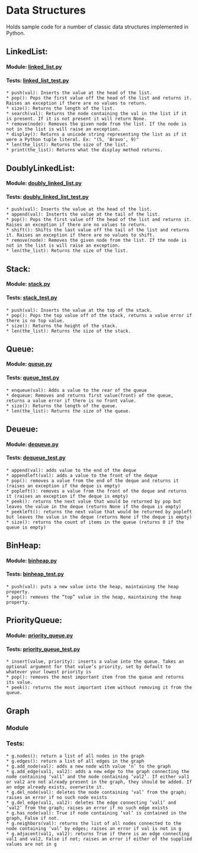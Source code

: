 # Data Structures
Holds sample code for a number of classic data structures implemented in Python.

## LinkedList:
#### Module: [linked_list.py](linked_list.py)
#### Tests: [linked_list_test.py](linked_list_test.py)
    * push(val): Inserts the value at the head of the list.
    * pop(): Pops the first value off the head of the list and returns it. Raises an exception if there are no values to return.
    * size(): Returns the length of the list.
    * search(val): Returns the node containing the val in the list if it is present. If it is not present it will return None.
    * remove(node): Removes the given node from the list. If the node is not in the list is will raise an exception.
    * display(): Returns a unicode string representing the list as if it were a Python tuple literal. Ex: "(5, 'Bravo', 9)"
    * len(the_list): Returns the size of the list.
    * print(the_list): Returns what the display method returns.

## DoublyLinkedList:
#### Module: [doubly_linked_list.py](doubly_linked_list.py)
#### Tests: [doubly_linked_list_test.py](doubly_linked_list_test.py)
    * push(val): Inserts the value at the head of the list.
    * append(val): Insterts the value at the tail of the list.
    * pop(): Pops the first value off the head of the list and returns it. Raises an exception if there are no values to return.
    * shift(): Shifts the last value off the tail of the list and returns it. Raises an exception if there are no values to shift.
    * remove(node): Removes the given node from the list. If the node is not in the list is will raise an exception.
    * len(the_list): Returns the size of the list.
    
## Stack:
#### Module: [stack.py](stack.py)
#### Tests: [stack_test.py](stack_test.py)
    * push(val): Inserts the value at the top of the stack.
    * pop(): Pops the top value off of the stack, returns a value error if there is no top value.
    * size(): Returns the height of the stack.
    * len(the_list): Returns the size of the stack.

## Queue:
#### Module: [queue.py](que_.py)
#### Tests: [queue_test.py](que_test.py)
    * enqueue(val): Adds a value to the rear of the queue
    * dequeue: Removes and returns first value(front) of the queue, returns a value error if there is no front value.
    * size(): Returns the length of the queue.
    * len(the_list): Returns the size of the queue.

## Deueue:
#### Module: [dequeue.py](deque.py)
#### Tests: [dequeue_test.py](deque_test.py)
    * append(val): adds value to the end of the deque
    * appendleft(val): adds a value to the front of the deque
    * pop(): removes a value from the end of the deque and returns it (raises an exception if the deque is empty)
    * popleft(): removes a value from the front of the deque and returns it (raises an exception if the deque is empty)
    * peek(): returns the next value that would be returned by pop but leaves the value in the deque (returns None if the deque is empty)
    * peekleft(): returns the next value that would be returned by popleft but leaves the value in the deque (returns None if the deque is empty)
    * size(): returns the count of items in the queue (returns 0 if the queue is empty)

## BinHeap:
#### Module: [binheap.py](binheap.py)
#### Tests: [binheap_test.py](binheap_test.py)
    * push(val): puts a new value into the heap, maintaining the heap property.
    * pop(): removes the “top” value in the heap, maintaining the heap property.

## PriorityQueue:
#### Module: [priority_queue.py](priority_queue.py)
#### Tests: [priority_queue_test.py](priority_queue_test.py)
    * insert(value, priority): inserts a value into the queue. Takes an optional argument for that value’s priority, set by default to whatever your lowest priority is
    * pop(): removes the most important item from the queue and returns its value.
    * peek(): returns the most important item without removing it from the queue.

## Graph
### Module
### Tests: 
    * g.nodes(): return a list of all nodes in the graph
    * g.edges(): return a list of all edges in the graph
    * g.add_node(val): adds a new node with value ‘n’ to the graph
    * g.add_edge(val1, val2): adds a new edge to the graph connecting the node containing ‘val1’ and the node containing ‘val2’. If either val1 or val2 are not already present in the graph, they should be added. If an edge already exists, overwrite it.
    * g.del_node(val): deletes the node containing ‘val’ from the graph; raises an error if no such node exists
    * g.del_edge(val1, val2): deletes the edge connecting ‘val1’ and ‘val2’ from the graph; raises an error if no such edge exists
    * g.has_node(val): True if node containing ‘val’ is contained in the graph, False if not.
    * g.neighbors(val): returns the list of all nodes connected to the node containing ‘val’ by edges; raises an error if val is not in g
    * g.adjacent(val1, val2): returns True if there is an edge connecting val1 and val2, False if not; raises an error if either of the supplied values are not in g
